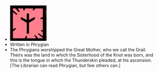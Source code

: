 - ![image.png](../assets/image_1700957315901_0.png)
- Written in Phrygian
- The Phrygians worshipped the Great Mother, who we call the Grail. Theirs was the land in which the Sisterhood of the Knot was born, and this is the tongue in which the Thunderskin pleaded, at his ascension. [The Librarian can read Phrygian, but few others can.]